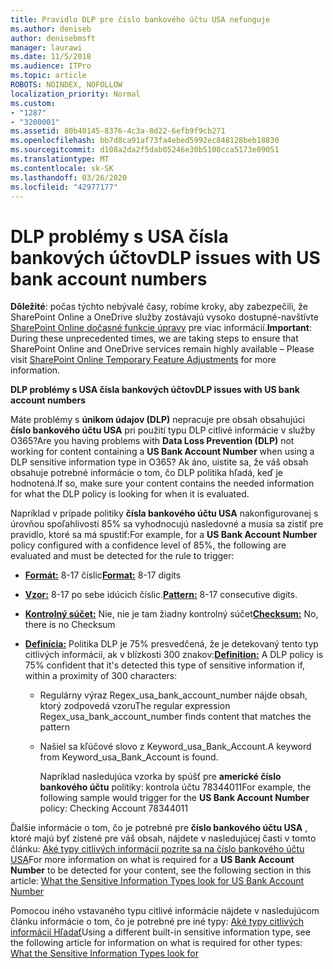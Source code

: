 ```yaml
---
title: Pravidlo DLP pre číslo bankového účtu USA nefunguje
ms.author: deniseb
author: denisebmsft
manager: laurawi
ms.date: 11/5/2018
ms.audience: ITPro
ms.topic: article
ROBOTS: NOINDEX, NOFOLLOW
localization_priority: Normal
ms.custom:
- "1287"
- "3200001"
ms.assetid: 80b40145-8376-4c3a-8d22-6efb9f9cb271
ms.openlocfilehash: bb7d8ca91af73fa4ebed5992ec848128beb18830
ms.sourcegitcommit: d108a2da2f5dab05246e30b5108cca5173e09051
ms.translationtype: MT
ms.contentlocale: sk-SK
ms.lasthandoff: 03/26/2020
ms.locfileid: "42977177"
---
```

# <a name="dlp-issues-with-us-bank-account-numbers"></a><span data-ttu-id="d30c9-102">DLP problémy s USA čísla bankových účtov</span><span class="sxs-lookup"><span data-stu-id="d30c9-102">DLP issues with US bank account numbers</span></span>

<span data-ttu-id="d30c9-103">**Dôležité**: počas týchto nebývalé časy, robíme kroky, aby zabezpečili, že SharePoint Online a OneDrive služby zostávajú vysoko dostupné-navštívte [SharePoint Online dočasné funkcie úpravy](https://aka.ms/ODSPAdjustments) pre viac informácií.</span><span class="sxs-lookup"><span data-stu-id="d30c9-103">**Important**: During these unprecedented times, we are taking steps to ensure that SharePoint Online and OneDrive services remain highly available – Please visit [SharePoint Online Temporary Feature Adjustments](https://aka.ms/ODSPAdjustments) for more information.</span></span>

<span data-ttu-id="d30c9-104">**DLP problémy s USA čísla bankových účtov**</span><span class="sxs-lookup"><span data-stu-id="d30c9-104">**DLP issues with US bank account numbers**</span></span>

<span data-ttu-id="d30c9-105">Máte problémy s **únikom údajov (DLP)** nepracuje pre obsah obsahujúci **číslo bankového účtu USA** pri použití typu DLP citlivé informácie v služby O365?</span><span class="sxs-lookup"><span data-stu-id="d30c9-105">Are you having problems with **Data Loss Prevention (DLP)** not working for content containing a **US Bank Account Number** when using a DLP sensitive information type in O365?</span></span> <span data-ttu-id="d30c9-106">Ak áno, uistite sa, že váš obsah obsahuje potrebné informácie o tom, čo DLP politika hľadá, keď je hodnotená.</span><span class="sxs-lookup"><span data-stu-id="d30c9-106">If so, make sure your content contains the needed information for what the DLP policy is looking for when it is evaluated.</span></span>
  
<span data-ttu-id="d30c9-107">Napríklad v prípade politiky **čísla bankového účtu USA** nakonfigurovanej s úrovňou spoľahlivosti 85% sa vyhodnocujú nasledovné a musia sa zistiť pre pravidlo, ktoré sa má spustiť:</span><span class="sxs-lookup"><span data-stu-id="d30c9-107">For example, for a **US Bank Account Number** policy configured with a confidence level of 85%, the following are evaluated and must be detected for the rule to trigger:</span></span>
  
- <span data-ttu-id="d30c9-108">**[Formát:](https://docs.microsoft.com/office365/securitycompliance/what-the-sensitive-information-types-look-for#format-77)** 8-17 číslic</span><span class="sxs-lookup"><span data-stu-id="d30c9-108">**[Format:](https://docs.microsoft.com/office365/securitycompliance/what-the-sensitive-information-types-look-for#format-77)** 8-17 digits</span></span>

- <span data-ttu-id="d30c9-109">**[Vzor:](https://docs.microsoft.com/office365/securitycompliance/what-the-sensitive-information-types-look-for#pattern-77)** 8-17 po sebe idúcich číslic.</span><span class="sxs-lookup"><span data-stu-id="d30c9-109">**[Pattern:](https://docs.microsoft.com/office365/securitycompliance/what-the-sensitive-information-types-look-for#pattern-77)** 8-17 consecutive digits.</span></span>

- <span data-ttu-id="d30c9-110">**[Kontrolný súčet:](https://docs.microsoft.com/office365/securitycompliance/what-the-sensitive-information-types-look-for#checksum-76)** Nie, nie je tam žiadny kontrolný súčet</span><span class="sxs-lookup"><span data-stu-id="d30c9-110">**[Checksum:](https://docs.microsoft.com/office365/securitycompliance/what-the-sensitive-information-types-look-for#checksum-76)** No, there is no Checksum</span></span>

- <span data-ttu-id="d30c9-111">**[Definícia:](https://docs.microsoft.com/office365/securitycompliance/what-the-sensitive-information-types-look-for)** Politika DLP je 75% presvedčená, že je detekovaný tento typ citlivých informácií, ak v blízkosti 300 znakov:</span><span class="sxs-lookup"><span data-stu-id="d30c9-111">**[Definition:](https://docs.microsoft.com/office365/securitycompliance/what-the-sensitive-information-types-look-for)** A DLP policy is 75% confident that it's detected this type of sensitive information if, within a proximity of 300 characters:</span></span>

  - <span data-ttu-id="d30c9-112">Regulárny výraz Regex_usa_bank_account_number nájde obsah, ktorý zodpovedá vzoru</span><span class="sxs-lookup"><span data-stu-id="d30c9-112">The regular expression Regex_usa_bank_account_number finds content that matches the pattern</span></span>

  - <span data-ttu-id="d30c9-113">Našiel sa kľúčové slovo z Keyword_usa_Bank_Account.</span><span class="sxs-lookup"><span data-stu-id="d30c9-113">A keyword from Keyword_usa_Bank_Account is found.</span></span>

    <span data-ttu-id="d30c9-114">Napríklad nasledujúca vzorka by spúšť pre **americké číslo bankového účtu** politiky: kontrola účtu 78344011</span><span class="sxs-lookup"><span data-stu-id="d30c9-114">For example, the following sample would trigger for the **US Bank Account Number** policy: Checking Account 78344011</span></span>

<span data-ttu-id="d30c9-115">Ďalšie informácie o tom, čo je potrebné pre **číslo bankového účtu USA** , ktoré majú byť zistené pre váš obsah, nájdete v nasledujúcej časti v tomto článku: [Aké typy citlivých informácií pozrite sa na číslo bankového účtu USA](https://docs.microsoft.com/office365/securitycompliance/what-the-sensitive-information-types-look-for#us-bank-account-number)</span><span class="sxs-lookup"><span data-stu-id="d30c9-115">For more information on what is required for a **US Bank Account Number** to be detected for your content, see the following section in this article: [What the Sensitive Information Types look for US Bank Account Number](https://docs.microsoft.com/office365/securitycompliance/what-the-sensitive-information-types-look-for#us-bank-account-number)</span></span>
  
<span data-ttu-id="d30c9-116">Pomocou iného vstavaného typu citlivé informácie nájdete v nasledujúcom článku informácie o tom, čo je potrebné pre iné typy: [Aké typy citlivých informácií Hľadať](https://docs.microsoft.com/office365/securitycompliance/what-the-sensitive-information-types-look-for)</span><span class="sxs-lookup"><span data-stu-id="d30c9-116">Using a different built-in sensitive information type, see the following article for information on what is required for other types: [What the Sensitive Information Types look for](https://docs.microsoft.com/office365/securitycompliance/what-the-sensitive-information-types-look-for)</span></span>
  